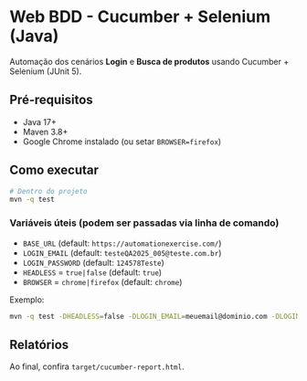 # Web BDD - Cucumber + Selenium (Java)

Automação dos cenários **Login** e **Busca de produtos** usando Cucumber + Selenium (JUnit 5).

## Pré‑requisitos
- Java 17+
- Maven 3.8+
- Google Chrome instalado (ou setar `BROWSER=firefox`)

## Como executar
```bash
# Dentro do projeto
mvn -q test
```

### Variáveis úteis (podem ser passadas via linha de comando)
- `BASE_URL` (default: `https://automationexercise.com/`)
- `LOGIN_EMAIL` (default: `testeQA2025_005@teste.com.br`)
- `LOGIN_PASSWORD` (default: `124578Teste`)
- `HEADLESS` = `true|false` (default: `true`)
- `BROWSER` = `chrome|firefox` (default: `chrome`)

Exemplo:
```bash
mvn -q test -DHEADLESS=false -DLOGIN_EMAIL=meuemail@dominio.com -DLOGIN_PASSWORD=MinhaSenha!
```

## Relatórios
Ao final, confira `target/cucumber-report.html`.
